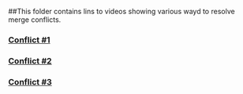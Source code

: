 ##This folder contains lins to videos showing various wayd to resolve merge conflicts. 

### [Conflict #1](https://vimeo.com/225086807/17d3c84475)

### [Conflict #2](https://vimeo.com/225086721/5a00221234)

### [Conflict #3](https://vimeo.com/225093022/6c1c6eb72b)
